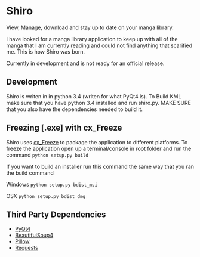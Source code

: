 # Shiro
View, Manage, download and stay up to date on your manga library.

I have looked for a manga library application to keep up with all of the manga that I am currently reading and could not find anything
that scarified me. This is how Shiro was born.

Currently in development and is not ready for an official release.

## Development
Shiro is writen in in python 3.4 (writen for what PyQt4 is). To Build KML make sure that you have python 3.4 installed and run shiro.py.
MAKE SURE that you also have the dependencies needed to build it.

## Freezing [.exe] with cx_Freeze
Shiro uses [cx_Freeze](http://cx-freeze.sourceforge.net) to package the application to different platforms. To freeze the application open
up a terminal/console in root folder and run the command
`python setup.py build`

If you want to build an installer run this command the same way that you ran the build command

Windows
`python setup.py bdist_msi`

OSX
`python setup.py bdist_dmg`

## Third Party Dependencies
- [PyQt4](https://pypi.python.org/pypi/PyQt4)
- [BeautifulSoup4](https://pypi.python.org/pypi/beautifulsoup4)
- [Pillow](https://pypi.python.org/pypi/Pillow)
- [Requests](https://pypi.python.org/pypi/requests)
